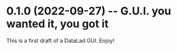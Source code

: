 # 0.1.0 (2022-09-27) -- G.U.I. you wanted it, you got it

This is a first draft of a DataLad GUI. Enjoy!
